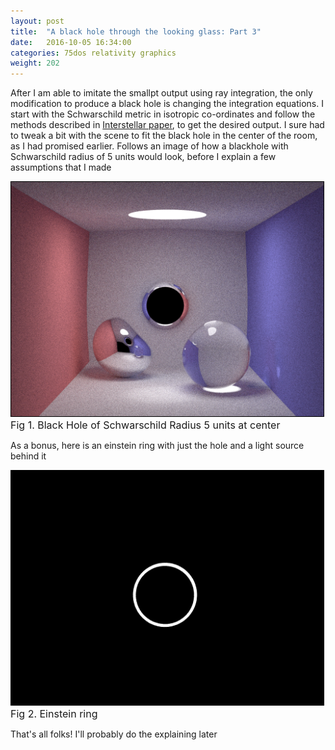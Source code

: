 ```yaml
---
layout: post
title:  "A black hole through the looking glass: Part 3"
date:   2016-10-05 16:34:00
categories: 75dos relativity graphics
weight: 202
---
```


<a></a>
<p>After I am able to imitate the smallpt output using ray integration, the only modification to produce a black hole is changing the integration equations. I start with the Schwarschild metric in isotropic co-ordinates and follow the methods described in <a target = "_blank" href="https://arxiv.org/abs/1502.03809">Interstellar paper</a>, to get the desired output. I sure had to tweak a bit with the scene to fit the black hole in the center of the room, as I had promised earlier. Follows an image of how a blackhole with Schwarschild radius of 5 units would look, before I explain a few assumptions that I made</p>
<img alt="artistic" style="width:500px;border:solid 1px black;" src="/media/grsmallpt/artistic.png" /><br />
<span style="font-size:16px;">Fig 1. Black Hole of Schwarschild Radius 5 units at center</span><br />

<p>As a bonus, here is an einstein ring with just the hole and a light source behind it</p>
<img alt="einstein" style="width:500px;border:solid 1px black;" src="/media/grsmallpt/einstein_ring.png" /><br />
<span style="font-size:16px;">Fig 2. Einstein ring</span><br />

<p>That's all folks! I'll probably do the explaining later</p>
